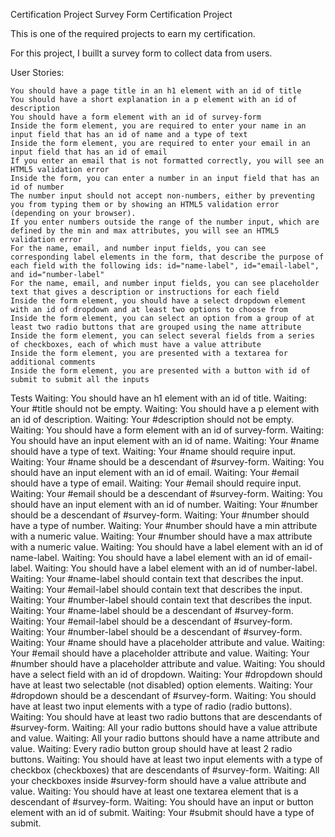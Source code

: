 Certification Project
Survey Form Certification Project

This is one of the required projects to earn my certification.

For this project, I buillt a survey form to collect data from users.


User Stories:

    You should have a page title in an h1 element with an id of title
    You should have a short explanation in a p element with an id of description
    You should have a form element with an id of survey-form
    Inside the form element, you are required to enter your name in an input field that has an id of name and a type of text
    Inside the form element, you are required to enter your email in an input field that has an id of email
    If you enter an email that is not formatted correctly, you will see an HTML5 validation error
    Inside the form, you can enter a number in an input field that has an id of number
    The number input should not accept non-numbers, either by preventing you from typing them or by showing an HTML5 validation error (depending on your browser).
    If you enter numbers outside the range of the number input, which are defined by the min and max attributes, you will see an HTML5 validation error
    For the name, email, and number input fields, you can see corresponding label elements in the form, that describe the purpose of each field with the following ids: id="name-label", id="email-label", and id="number-label"
    For the name, email, and number input fields, you can see placeholder text that gives a description or instructions for each field
    Inside the form element, you should have a select dropdown element with an id of dropdown and at least two options to choose from
    Inside the form element, you can select an option from a group of at least two radio buttons that are grouped using the name attribute
    Inside the form element, you can select several fields from a series of checkboxes, each of which must have a value attribute
    Inside the form element, you are presented with a textarea for additional comments
    Inside the form element, you are presented with a button with id of submit to submit all the inputs


Tests
Waiting: You should have an h1 element with an id of title.
Waiting: Your #title should not be empty.
Waiting: You should have a p element with an id of description.
Waiting: Your #description should not be empty.
Waiting: You should have a form element with an id of survey-form.
Waiting: You should have an input element with an id of name.
Waiting: Your #name should have a type of text.
Waiting: Your #name should require input.
Waiting: Your #name should be a descendant of #survey-form.
Waiting: You should have an input element with an id of email.
Waiting: Your #email should have a type of email.
Waiting: Your #email should require input.
Waiting: Your #email should be a descendant of #survey-form.
Waiting: You should have an input element with an id of number.
Waiting: Your #number should be a descendant of #survey-form.
Waiting: Your #number should have a type of number.
Waiting: Your #number should have a min attribute with a numeric value.
Waiting: Your #number should have a max attribute with a numeric value.
Waiting: You should have a label element with an id of name-label.
Waiting: You should have a label element with an id of email-label.
Waiting: You should have a label element with an id of number-label.
Waiting: Your #name-label should contain text that describes the input.
Waiting: Your #email-label should contain text that describes the input.
Waiting: Your #number-label should contain text that describes the input.
Waiting: Your #name-label should be a descendant of #survey-form.
Waiting: Your #email-label should be a descendant of #survey-form.
Waiting: Your #number-label should be a descendant of #survey-form.
Waiting: Your #name should have a placeholder attribute and value.
Waiting: Your #email should have a placeholder attribute and value.
Waiting: Your #number should have a placeholder attribute and value.
Waiting: You should have a select field with an id of dropdown.
Waiting: Your #dropdown should have at least two selectable (not disabled) option elements.
Waiting: Your #dropdown should be a descendant of #survey-form.
Waiting: You should have at least two input elements with a type of radio (radio buttons).
Waiting: You should have at least two radio buttons that are descendants of #survey-form.
Waiting: All your radio buttons should have a value attribute and value.
Waiting: All your radio buttons should have a name attribute and value.
Waiting: Every radio button group should have at least 2 radio buttons.
Waiting: You should have at least two input elements with a type of checkbox (checkboxes) that are descendants of #survey-form.
Waiting: All your checkboxes inside #survey-form should have a value attribute and value.
Waiting: You should have at least one textarea element that is a descendant of #survey-form.
Waiting: You should have an input or button element with an id of submit.
Waiting: Your #submit should have a type of submit.

 
